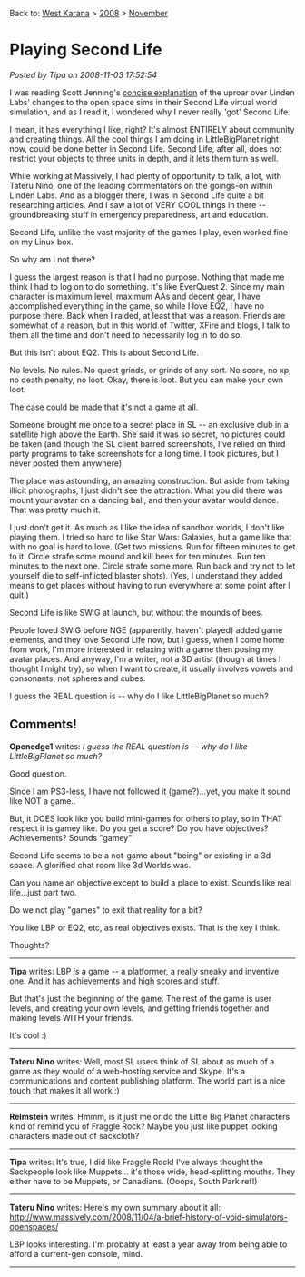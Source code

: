 Back to: [West Karana](/posts/westkarana.md) > [2008](/posts/2008/westkarana.md) > [November](./westkarana.md)
# Playing Second Life

*Posted by Tipa on 2008-11-03 17:52:54*

I was reading Scott Jenning's [concise explanation](http://brokentoys.org/2008/11/03/second-life-users-furious-over-barely-understandable-controversy/) of the uproar over Linden Labs' changes to the open space sims in their Second Life virtual world simulation, and as I read it, I wondered why I never really 'got' Second Life.

I mean, it has everything I like, right? It's almost ENTIRELY about community and creating things. All the cool things I am doing in LittleBigPlanet right now, could be done better in Second Life. Second Life, after all, does not restrict your objects to three units in depth, and it lets them turn as well.

While working at Massively, I had plenty of opportunity to talk, a lot, with Tateru Nino, one of the leading commentators on the goings-on within Linden Labs. And as a blogger there, I was in Second Life quite a bit researching articles. And I saw a lot of VERY COOL things in there -- groundbreaking stuff in emergency preparedness, art and education.

Second Life, unlike the vast majority of the games I play, even worked fine on my Linux box.

So why am I not there?

I guess the largest reason is that I had no purpose. Nothing that made me think I had to log on to do something. It's like EverQuest 2. Since my main character is maximum level, maximum AAs and decent gear, I have accomplished everything in the game, so while I love EQ2, I have no purpose there. Back when I raided, at least that was a reason. Friends are somewhat of a reason, but in this world of Twitter, XFire and blogs, I talk to them all the time and don't need to necessarily log in to do so.

But this isn't about EQ2. This is about Second Life.

No levels. No rules. No quest grinds, or grinds of any sort. No score, no xp, no death penalty, no loot. Okay, there is loot. But you can make your own loot.

The case could be made that it's not a game at all.

Someone brought me once to a secret place in SL -- an exclusive club in a satellite high above the Earth. She said it was so secret, no pictures could be taken (and though the SL client barred screenshots, I've relied on third party programs to take screenshots for a long time. I took pictures, but I never posted them anywhere).

The place was astounding, an amazing construction. But aside from taking illicit photographs, I just didn't see the attraction. What you did there was mount your avatar on a dancing ball, and then your avatar would dance. That was pretty much it.

I just don't get it. As much as I like the idea of sandbox worlds, I don't like playing them. I tried so hard to like Star Wars: Galaxies, but a game like that with no goal is hard to love. (Get two missions. Run for fifteen minutes to get to it. Circle strafe some mound and kill bees for ten minutes. Run ten minutes to the next one. Circle strafe some more. Run back and try not to let yourself die to self-inflicted blaster shots). (Yes, I understand they added means to get places without having to run everywhere at some point after I quit.)

Second Life is like SW:G at launch, but without the mounds of bees.

People loved SW:G before NGE (apparently, haven't played) added game elements, and they love Second Life now, but I guess, when I come home from work, I'm more interested in relaxing with a game then posing my avatar places. And anyway, I'm a writer, not a 3D artist (though at times I thought I might try), so when I want to create, it usually involves vowels and consonants, not spheres and cubes.

I guess the REAL question is -- why do I like LittleBigPlanet so much?

## Comments!

**Openedge1** writes: *I guess the REAL question is — why do I like LittleBigPlanet so much?*

Good question.

Since I am PS3-less, I have not followed it (game?)...yet, you make it sound like NOT a game..

But, it DOES look like you build mini-games for others to play, so in THAT respect it is gamey like.
Do you get a score? Do you have objectives? Achievements?
Sounds "gamey"

Second Life seems to be a not-game about "being" or existing in a 3d space. A glorified chat room like 3d Worlds was.

Can you name an objective except to build a place to exist. Sounds like real life...just part two.

Do we not play "games" to exit that reality for a bit?

You like LBP or EQ2, etc, as real objectives exists. That is the key I think.

Thoughts?

---

**Tipa** writes: LBP *is* a game -- a platformer, a really sneaky and inventive one. And it has achievements and high scores and stuff.

But that's just the beginning of the game. The rest of the game is user levels, and creating your own levels, and getting friends together and making levels WITH your friends.

It's cool :)

---

**Tateru Nino** writes: Well, most SL users think of SL about as much of a game as they would of a web-hosting service and Skype. It's a communications and content publishing platform. The world part is a nice touch that makes it all work :)

---

**Relmstein** writes: Hmmm, is it just me or do the Little Big Planet characters kind of remind you of Fraggle Rock? Maybe you just like puppet looking characters made out of sackcloth?

---

**Tipa** writes: It's true, I did like Fraggle Rock! I've always thought the Sackpeople look like Muppets... it's those wide, head-splitting mouths. They either have to be Muppets, or Canadians. (Ooops, South Park ref!)

---

**Tateru Nino** writes: Here's my own summary about it all: http://www.massively.com/2008/11/04/a-brief-history-of-void-simulators-openspaces/

LBP looks interesting. I'm probably at least a year away from being able to afford a current-gen console, mind.

---

